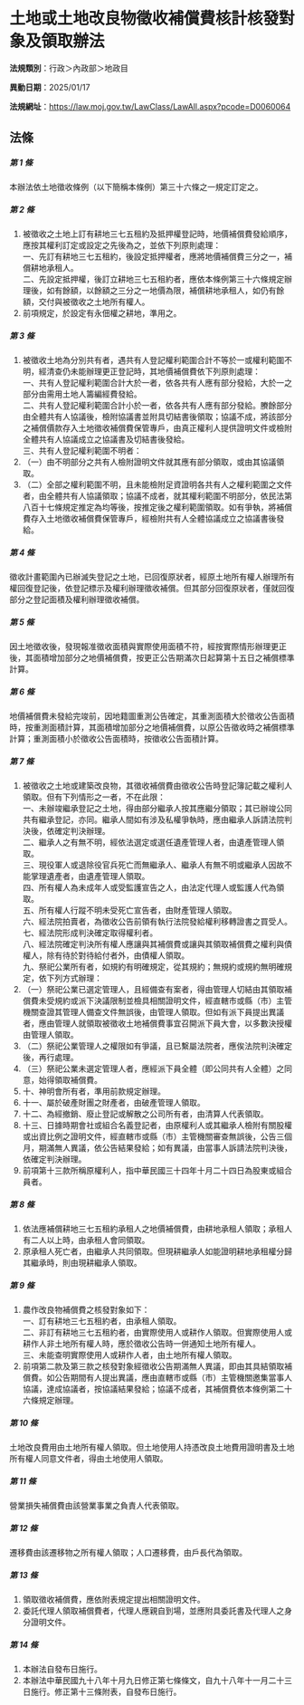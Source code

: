 # 土地或土地改良物徵收補償費核計核發對象及領取辦法

**法規類別**：行政＞內政部＞地政目

**異動日期**：2025/01/17  

**法規網址**：https://law.moj.gov.tw/LawClass/LawAll.aspx?pcode=D0060064





## 法條
##### 第 1 條
本辦法依土地徵收條例（以下簡稱本條例）第三十六條之一規定訂定之。

##### 第 2 條
1. 被徵收之土地上訂有耕地三七五租約及抵押權登記時，地價補償費發給順序，應按其權利訂定或設定之先後為之，並依下列原則處理：  
一、先訂有耕地三七五租約，後設定抵押權者，應將地價補償費三分之一，補償耕地承租人。  
二、先設定抵押權，後訂立耕地三七五租約者，應依本條例第三十六條規定辦理後，如有餘額，以餘額之三分之一地價為限，補償耕地承租人，如仍有餘額，交付與被徵收之土地所有權人。
1. 前項規定，於設定有永佃權之耕地，準用之。

##### 第 3 條
1. 被徵收土地為分別共有者，遇共有人登記權利範圍合計不等於一或權利範圍不明，經清查仍未能辦理更正登記時，其地價補償費依下列原則處理：  
一、共有人登記權利範圍合計大於一者，依各共有人應有部分發給，大於一之部分由需用土地人籌編經費發給。  
二、共有人登記權利範圍合計小於一者，依各共有人應有部分發給。賸餘部分由全體共有人協議後，檢附協議書並附具切結書後領取；協議不成，將該部分之補償價款存入土地徵收補償費保管專戶，由真正權利人提供證明文件或檢附全體共有人協議成立之協議書及切結書後發給。  
三、共有人登記權利範圍不明者：
1. （一）由不明部分之共有人檢附證明文件就其應有部分領取，或由其協議領取。
1. （二）全部之權利範圍不明，且未能檢附足資證明各共有人之權利範圍之文件者，由全體共有人協議領取；協議不成者，就其權利範圍不明部分，依民法第八百十七條規定推定為均等後，按推定後之權利範圍領取。如有爭執，將補償費存入土地徵收補償費保管專戶，經檢附共有人全體協議成立之協議書後發給。

##### 第 4 條
徵收計畫範圍內已辦滅失登記之土地，已回復原狀者，經原土地所有權人辦理所有權回復登記後，依登記標示及權利辦理徵收補償。但其部分回復原狀者，僅就回復部分之登記面積及權利辦理徵收補償。

##### 第 5 條
因土地徵收後，發現報准徵收面積與實際使用面積不符，經按實際情形辦理更正後，其面積增加部分之地價補償費，按更正公告期滿次日起算第十五日之補償標準計算。

##### 第 6 條
地價補償費未發給完竣前，因地籍圖重測公告確定，其重測面積大於徵收公告面積時，按重測面積計算，其面積增加部分之地價補償費，以原公告徵收時之補償標準計算；重測面積小於徵收公告面積時，按徵收公告面積計算。

##### 第 7 條
1. 被徵收之土地或建築改良物，其徵收補償費由徵收公告時登記簿記載之權利人領取。但有下列情形之一者，不在此限：  
一、未辦竣繼承登記之土地，得由部分繼承人按其應繼分領取；其已辦竣公同共有繼承登記，亦同。繼承人間如有涉及私權爭執時，應由繼承人訴請法院判決後，依確定判決辦理。  
二、繼承人之有無不明，經依法選定或選任遺產管理人者，由遺產管理人領取。  
三、現役軍人或退除役官兵死亡而無繼承人、繼承人有無不明或繼承人因故不能掌理遺產者，由遺產管理人領取。  
四、所有權人為未成年人或受監護宣告之人，由法定代理人或監護人代為領取。  
五、所有權人行蹤不明未受死亡宣告者，由財產管理人領取。  
六、經法院拍賣者，為徵收公告前領有執行法院發給權利移轉證書之買受人。  
七、經法院形成判決確定取得權利者。  
八、經法院確定判決所有權人應讓與其補償費或讓與其領取補償費之權利與債權人，除有待於對待給付者外，由債權人領取。  
九、祭祀公業所有者，如規約有明確規定，從其規約；無規約或規約無明確規定，依下列方式辦理：
1. （一）祭祀公業已選定管理人，且經備查有案者，得由管理人切結由其領取補償費未受規約或派下決議限制並檢具相關證明文件，經直轄市或縣（市）主管機關查證其管理人備查文件無誤後，由管理人領取。但如有派下員提出異議者，應由管理人就領取被徵收土地補償費事宜召開派下員大會，以多數決授權由管理人領取。
1. （二）祭祀公業管理人之權限如有爭議，且已繫屬法院者，應俟法院判決確定後，再行處理。
1. （三）祭祀公業未選定管理人者，應經派下員全體（即公同共有人全體）之同意，始得領取補償費。
1. 十、神明會所有者，準用前款規定辦理。
1. 十一、屬於破產財團之財產者，由破產管理人領取。
1. 十二、為經撤銷、廢止登記或解散之公司所有者，由清算人代表領取。
1. 十三、日據時期會社或組合名義登記者，由原權利人或其繼承人檢附有關股權或出資比例之證明文件，經直轄市或縣（市）主管機關審查無誤後，公告三個月，期滿無人異議，依公告結果發給；如有異議，由當事人訴請法院判決後，依確定判決辦理。
1. 前項第十三款所稱原權利人，指中華民國三十四年十月二十四日為股東或組合員者。

##### 第 8 條
1. 依法應補償耕地三七五租約承租人之地價補償費，由耕地承租人領取；承租人有二人以上時，由承租人會同領取。
1. 原承租人死亡者，由繼承人共同領取。但現耕繼承人如能證明耕地承租權分歸其繼承時，則由現耕繼承人領取。

##### 第 9 條
1. 農作改良物補償費之核發對象如下：  
一、訂有耕地三七五租約者，由承租人領取。  
二、非訂有耕地三七五租約者，由實際使用人或耕作人領取。但實際使用人或耕作人非土地所有權人時，應於徵收公告時一併通知土地所有權人。  
三、未能查明實際使用人或耕作人者，由土地所有權人領取。
1. 前項第二款及第三款之核發對象經徵收公告期滿無人異議，即由其具結領取補償費。如公告期間有人提出異議，應由直轄市或縣（市）主管機關邀集當事人協議，達成協議者，按協議結果發給；協議不成者，其補償費依本條例第二十六條規定辦理。

##### 第 10 條
土地改良費用由土地所有權人領取。但土地使用人持憑改良土地費用證明書及土地所有權人同意文件者，得由土地使用人領取。

##### 第 11 條
營業損失補償費由該營業事業之負責人代表領取。

##### 第 12 條
遷移費由該遷移物之所有權人領取；人口遷移費，由戶長代為領取。

##### 第 13 條
1. 領取徵收補償費，應依附表規定提出相關證明文件。
1. 委託代理人領取補償費者，代理人應親自到場，並應附具委託書及代理人之身分證明文件。

##### 第 14 條
1. 本辦法自發布日施行。
1. 本辦法中華民國九十八年十月九日修正第七條條文，自九十八年十一月二十三日施行。修正第十三條附表，自發布日施行。


